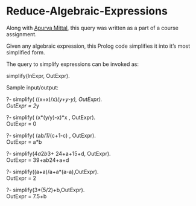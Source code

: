 # Reduce-Algebraic-Expressions
Along with <a href="mailto:apurva96mittal@gmail.com">Apurva Mittal</a>, this query was written as a part of a course assignment.

Given any algebraic expression, this Prolog code simplifies it into it’s most simplified form.  
  
The query to simplify expressions can be invoked as:  
  
simplify(InExpr, OutExpr).  
  
Sample input/output:  
  
?- simplify( ((x+x)/x)*(y+y-y), OutExpr).  
OutExpr = 2*y   
  
?- simplify( (x*(y/y)-x)*x , OutExpr).  
OutExpr = 0  
  
?- simplify( (a*b/1)*(c+1-c) , OutExpr).  
OutExpr = a*b  
  
?- simplify(4*a*2*b*3+ 24+a+15+d, OutExpr).  
OutExpr = 39+a*b*24+a+d  
  
?- simplify((a+a)/a+a*(a-a),OutExpr).  
OutExpr = 2  
  
?- simplify(3*(5/2)+b,OutExpr).  
OutExpr = 7.5+b  
